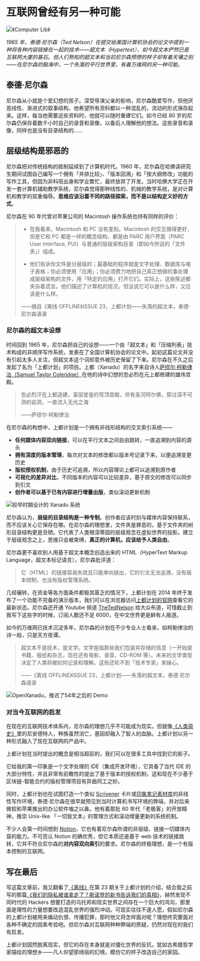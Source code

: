 # 互联网曾经有另一种可能


![《Computer Lib》](https://tva1.sinaimg.cn/large/006tNbRwgy1g9xipmwzxxj313s0oaqm6.jpg)

_1965 年，泰德·尼尔森（Ted Nelson）在提交给美国计算机协会的论文中提到一种将各种内容链接在一起的技术——超文本（Hypertext），如今超文本俨然已是互联网大厦的基石。但人们熟知的超文本和当初尼尔森预想的样子却有着天壤之别——在尼尔森的脑海中，一个失落的平行世界里，有着万维网的另一种可能。_

## 泰德·尼尔森

尼尔森从小就是个爱幻想的孩子。深受导演父亲的影响，尼尔森酷爱写作，但他厌恶线性、渐进式的叙事结构，他希望所有资料都以一种混乱的，流动的形式保存起来。这样，每当他需要这些资料时，他就可以随时重建它们。如今已经 80 岁的尼尔森仍保存着数千小时自己的录音和录像，以备后人理解他的想法。这些录音和录像，同样也是没有目录结构的……

## 层级结构是邪恶的

尼尔森把对传统结构的抵制延续到了计算机时代。1960 年，尼尔森在哈佛读研究生期间试图自己编写一个拥有「并排比较」、「版本回溯」和「按大纲修改」功能的写作工具，但因为非科班出身和学业繁忙，最终放弃了开发。当时哈佛大学正在开发一套计算机辅助教学系统，尼尔森觉得那种线性的、机械的教学系统，是对计算机和教学的双重侮辱。**思维应该沿着不同的路径探索，而不是以结构定义好的方式**。

尼尔森在 90 年代曾对苹果公司的 Macintosh 操作系统也持有同样的评价：

> - 在我看来，Macintosh 和 PC 没有差别。Macintosh 的交互做得更好，但是它和 PC 都是一样的概念结构，都是由 PARC 用户界面（PARC User Interface, PUI）与普通的层级架构目录（即如今所说的「文件夹」）组成。
>
> - 他们告诉你文件是分层级的；最基础的程序就是文字处理、数据库与电子表格；你必须使用「应用」；你必须费力地把自己真正想做的事处理成层级架构的文件，用「特定的应用」打开它们。实际上，这些陈述都夹杂着谎言。他们描述了计算机的现况，但没说它可以是什么样，又应该是什么样。
>
> ——摘自《离线 OFFLINE》ISSUE 23，上都计划——失落的超文本，泰德·尼尔森语录

### 尼尔森的超文本设想

时间回到 1965 年，尼尔森把自己的设想——一个由「超文本」和「压缩列表」技术构成的非顺序写作系统，发表在了全国计算机协会的论文中。起初这篇论文并没有引起太多人关注，但超文本这个词却意外被历史保留了下来。尼尔森在不久之后发起了名为「上都计划」的项目。上都（Xanadu）的名字来自诗人[萨缪尔·柯勒律治（Samuel Taylor Coleridge）](https://baike.baidu.com/item/%E6%9F%AF%E5%8B%92%E5%BE%8B%E6%B2%BB/7281438?fromtitle=%E6%9F%AF%E5%B0%94%E5%BE%8B%E6%B2%BB&fromid=2108499)在他的诗中幻想的忽必烈在元上都修建的雄伟宫殿。

> 忽必烈汗在上都造建，富丽堂皇的穹顶宫殿，伴有圣河阿尔佛，穿过深不可测的岩洞，一直流入无光之海
>
> ——萨缪尔·柯勒律治

在尼尔森的构想中，上都计划是一个拥有非线形结构的交叉索引系统——

- **任何媒体内容双向链接**，可以在平行文本之间自由跳转，一直追溯到内容的源头
- **拥有深度的版本管理**，每次对文本的修改都以版本号记录下来，以便追溯变更历史
- **版权授权机制**，由于历史可追溯，所以内容理论上都可以追溯到原作者
- **可视化的差异对比**，不同版本的内容可以比较差异，基于原文的修改可以同步到引文
- **创作者可以基于已有内容进行增量出版**，类似滚动更新机制

![较早时期设计的 Xanadu 系统](https://tva1.sinaimg.cn/large/006tNbRwgy1ga0umu3r7uj30zk0ixb1i.jpg)

尼尔森认为，**层级的目录结构是一种专制**。创作者应该时刻与媒体内容保持联系，而不应该关心它保存在哪。在尼尔森的理想里，文件夹是罪恶的，基于文件夹的树形目录结构更是丑陋。它代表了人类根深蒂固的层级观念在虚拟世界的投影。建立于层级观念之上，思维只会被束缚，**真正的计算机，应该给予人类自由**。

尼尔森更不喜欢别人用基于超文本概念创造出来的 HTML（HyperText Markup Language，超文本标记语言），尼尔森批评道：

> 它（HTML）的链接容易失效且只能单向链出，它的引文无法追溯，没有版本控制，也没有版权管理系统。

几经辗转，在资金等各方面条件都极其匮乏的情况下，上都计划在 2014 年终于发布了一个功能不完备的演示版本，我们可以在浏览器访问[上都计划的官网](http://xanadu.com/)查看它的最新状态。尼尔森还开通 Youtube 频道 [TheTedNelson](https://www.youtube.com/channel/UCr_DXJ7ZUAJO_d8CnHYTDMQ) 给大众布道，可惜截止到我写下这些字的时候，订阅人数还不足 6000，在中文世界更是鲜有人报道。

如今的万维网已技术沉淀多年，尼尔森的计划在不少专业人士看来，如柯勒律治的诗一般，只是天方夜谭。

> 超文本不是技术，是文学。文学是指那些我们包装并存储的信息（一开始是书籍、报纸和杂志，现在还有电影、录音、CD-ROM 等）。未来的文学类型决定了人类将被如何记录和理解。这些还轮不到「技术专家」来操心。
>
> ——《离线 OFFLINE》ISSUE 23，上都计划——失落的超文本，泰德·尼尔森语录

![OpenXanadu，推迟了54年之后的 Demo](https://tva1.sinaimg.cn/large/006tNbRwgy1g9xj9jfbq1j30zk0hsdl8.jpg)

### 对当今互联网的启发

在现在的互联网技术体系内，尼尔森的理想几乎不可能成为现实。但就像[《人类简史》](https://book.douban.com/subject/25985021/)里的尼安德特人，种族虽然消亡，基因却融入了智人的血脉。上都计划以另一种形式融入了现在互联网的产品中。

上都计划在当时提出的概念是相当超前的，我们可以在很多工具中找到它的影子。

它给我的第一印象是一个文字处理的 IDE（集成开发环境），它具备了当代 IDE 的大部分特性，并且非常有前瞻性的提出了基于版本的授权机制，这和现在不少基于区块链-智能合约的版权管理项目有异曲同工之妙。

同时，上都计划也在试图打造一个类似 [Scrivener](https://www.literatureandlatte.com/scrivener/overview) 卡片或[印象笔记素材库](https://www.yinxiang.com/blog/blog/2019/07/18/%E5%85%A8%E6%96%B0%E3%80%8C%E7%B4%A0%E6%9D%90%E5%BA%93%E3%80%8D%E5%8A%9F%E8%83%BD%E4%B8%8A%E7%BA%BFios%E5%8F%8Amac%E7%AB%AF/)的非线性写作环境，泰德·尼尔森在很早就预见到当时计算机书写环境的弊端，并对后来微软和苹果推出的办公软件嗤之以鼻。他有着那批 60 年代「老极客」的开放精神，推崇 Unix-like 「一切皆文本」的管理方式和滚动增量更新的系统机制。

不少人会第一时间想到 [Notion](https://www.notion.so/desktop)，它也有着尼尔森所谓的非层级、链接一切媒体内容的能力。不可否认 Notion 的确优秀，但它本质还是基于 web 技术的链接跳转，它并不符合尼尔森的**对内容双向索引**的要求。尼尔森的终极理想，是一个有版本控制的互联网。

## 写在最后

写这篇文章前，我又翻看了[《离线》](https://www.weibo.com/theoffline?is_all=1)在第 23 期关于上都计划的介绍，结合我之前写的那篇[《我们的隐私被谁拿走了？斯诺登的新书告诉我们的真相》](https://sspai.com/post/57735)，赫然发现不同时代的 Hackers 想要打造的乌托邦和现实世界之间存在一个巨大的鸿沟，那里面是理性的力量想要改造混乱世界的强烈冲动。可现实往往不遂人愿，假如尼尔森的上都计划被用来煽动仇恨、传播犯罪，那时他又将怎样面对呢？理想终究要面对各种不确定的因素考验吧。但尼尔森对互联网种种弊端的质疑，仍然对现在的我们有启发。

上都计划固然脱离现实，但它的存在本身就是对僵化世界的反抗，犹如古希腊哲学家描绘的理想乡——凡人仰望那绮丽的幻境，模仿它的样子改造自己的家园。

